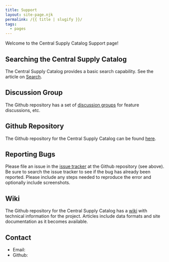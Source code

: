 ```yaml
---
title: Support
layout: site-page.njk
permalink: /{{ title | slugify }}/
tags:
  - pages
---
```


Welcome to the Central Supply Catalog Support page!

## Searching the Central Supply Catalog

The Central Supply Catalog provides a basic search capability. See the article on [Search](/support/search).

## Discussion Group

The Github repository has a set of <a href="https://github.com/cmcknight/central-supply-catalog/discussions" target="_blank">discussion groups</a> for feature discussions, etc.

## Github Repository

The Github repository for the Central Supply Catalog can be found <a href="https://github.com/cmcknight/central-supply-catalog" target="_blank">here</a>.

## Reporting Bugs

Please file an issue in the <a href="https://github.com/cmcknight/central-supply-catalog/issues" target="_blank">issue tracker</a> at the Github repository (see above). Be sure to search the issue tracker to see if the bug has already been reported. Please include any steps needed to reproduce the error and optionally include screenshots.

## Wiki

The Github repository for the Central Supply Catalog has a <a href="https://github.com/cmcknight/central-supply-catalog/wiki" target="_blank">wiki</a> with technical information for the project. Articles include data formats and site documentation as it becomes available.

## Contact

- Email: <a href="mailto: trav-csc-support@pheonic.com"><i class="fas fa-envelope"></i></a></li>
- Github: <a href="https://github.com/cmcknight"><i class="fab fa-github"></i></a>
